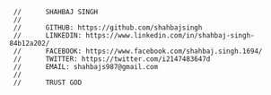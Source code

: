      //      SHAHBAJ SINGH
     //
     //      GITHUB: https://github.com/shahbajsingh 
     //      LINKEDIN: https://www.linkedin.com/in/shahbaj-singh-84b12a202/
     //      FACEBOOK: https://www.facebook.com/shahbaj.singh.1694/ 
     //      TWITTER: https://twitter.com/i2147483647d 
     //      EMAIL: shahbajs987@gmail.com
     //
     //      TRUST GOD

